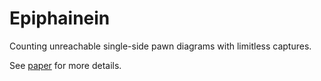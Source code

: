 # Epiphainein

Counting unreachable single-side pawn diagrams with limitless captures.

See [paper](https://arxiv.org/pdf/2202.00428.pdf) for more details.
